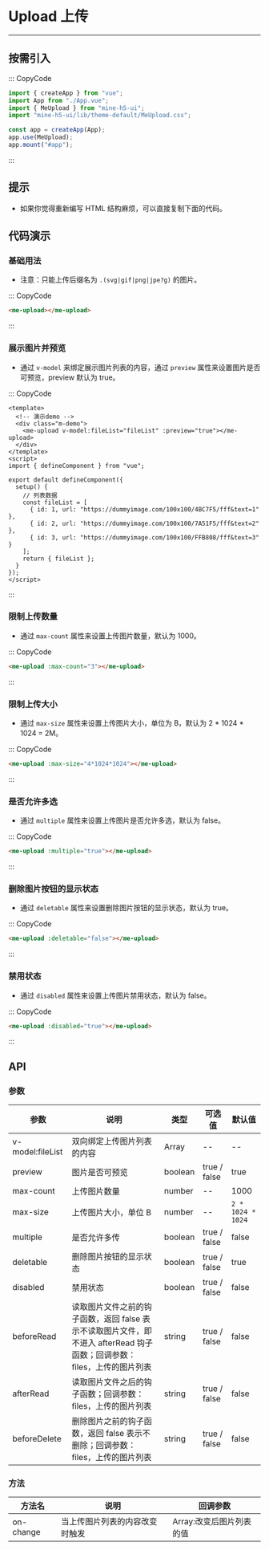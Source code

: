 # Upload 上传

---

## 按需引入

::: CopyCode

```JavaScript
import { createApp } from "vue";
import App from "./App.vue";
import { MeUpload } from "mine-h5-ui";
import "mine-h5-ui/lib/theme-default/MeUpload.css";

const app = createApp(App);
app.use(MeUpload);
app.mount("#app");
```

:::

## 提示

- 如果你觉得重新编写 HTML 结构麻烦，可以直接复制下面的代码。

## 代码演示

### 基础用法

- 注意：只能上传后缀名为 `.(svg|gif|png|jpe?g)` 的图片。

::: CopyCode

```HTML
<me-upload></me-upload>
```

:::

### 展示图片并预览

- 通过 `v-model` 来绑定展示图片列表的内容，通过 `preview` 属性来设置图片是否可预览，preview 默认为 true。

::: CopyCode

```Vue
<template>
  <!-- 演示demo -->
  <div class="m-demo">
    <me-upload v-model:fileList="fileList" :preview="true"></me-upload>
  </div>
</template>
<script>
import { defineComponent } from "vue";

export default defineComponent({
  setup() {
    // 列表数据
    const fileList = [
      { id: 1, url: "https://dummyimage.com/100x100/4BC7F5/fff&text=1" },
      { id: 2, url: "https://dummyimage.com/100x100/7A51F5/fff&text=2" },
      { id: 3, url: "https://dummyimage.com/100x100/FFB808/fff&text=3" }
    ];
    return { fileList };
  }
});
</script>
```

:::

### 限制上传数量

- 通过 `max-count` 属性来设置上传图片数量，默认为 1000。

::: CopyCode

```HTML
<me-upload :max-count="3"></me-upload>
```

:::

### 限制上传大小

- 通过 `max-size` 属性来设置上传图片大小，单位为 B，默认为 2 \* 1024 \* 1024 = 2M。

::: CopyCode

```HTML
<me-upload :max-size="4*1024*1024"></me-upload>
```

:::

### 是否允许多选

- 通过 `multiple` 属性来设置上传图片是否允许多选，默认为 false。

::: CopyCode

```HTML
<me-upload :multiple="true"></me-upload>
```

:::

### 删除图片按钮的显示状态

- 通过 `deletable` 属性来设置删除图片按钮的显示状态，默认为 true。

::: CopyCode

```HTML
<me-upload :deletable="false"></me-upload>
```

:::

### 禁用状态

- 通过 `disabled` 属性来设置上传图片禁用状态，默认为 false。

::: CopyCode

```HTML
<me-upload :disabled="true"></me-upload>
```

:::

## API

### 参数

| 参数             | 说明                                                                                                                    | 类型    | 可选值       | 默认值            |
|------------------|-------------------------------------------------------------------------------------------------------------------------|---------|--------------|-------------------|
| v-model:fileList | 双向绑定上传图片列表的内容                                                                                              | Array   | --           | --                |
| preview          | 图片是否可预览                                                                                                          | boolean | true / false | true              |
| max-count        | 上传图片数量                                                                                                            | number  | --           | 1000              |
| max-size         | 上传图片大小，单位 B                                                                                                    | number  | --           | `2 * 1024 * 1024` |
| multiple         | 是否允许多传                                                                                                            | boolean | true / false | false             |
| deletable        | 删除图片按钮的显示状态                                                                                                  | boolean | true / false | true              |
| disabled         | 禁用状态                                                                                                                | boolean | true / false | false             |
| beforeRead       | 读取图片文件之前的钩子函数，返回 false 表示不读取图片文件，即不进入 afterRead 钩子函数；回调参数：files，上传的图片列表 | string  | true / false | false             |
| afterRead        | 读取图片文件之后的钩子函数；回调参数：files，上传的图片列表                                                             | string  | true / false | false             |
| beforeDelete     | 删除图片之前的钩子函数，返回 false 表示不删除；回调参数：files，上传的图片列表                                          | string  | true / false | false             |

### 方法

| 方法名    | 说明                           | 回调参数                 |
|-----------|--------------------------------|--------------------------|
| on-change | 当上传图片列表的内容改变时触发 | Array:改变后图片列表的值 |
